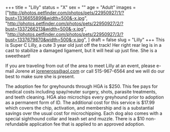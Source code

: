 +++
title = "Lilly"
status = "X"
sex = ""
age = "Adult"
images = ["http://photos.petfinder.com/photos/pets/22950927/1/?bust=1336655899&width=500&-x.jpg",
"http://photos.petfinder.com/photos/pets/22950927/2/?bust=1337266213&width=500&-x.jpg",
"http://photos.petfinder.com/photos/pets/22950927/3/?bust=1337679870&width=500&-x.jpg",
]
draft = false
slug = "Lilly"
+++
This is Super C Lilly, a cute 3 year old just off the track! Her right rear leg is in a cast to stabilize a damaged ligament, but it will heal up just fine. She is a sweetheart! 



If you are traveling from out of the area to meet Lilly at an event, please e-mail Jorene at joreneross@aol.com or call 515-967-6564 and we will do our best to make sure she is present.

The adoption fee for greyhounds through HGA is $250. This fee pays for medical costs including spay/neuter surgery, shots, parasite treatments, and teeth cleaning. HGA also microchips every greyhound prior to adoption as a permanent form of ID. The additional cost for this service is $17.99 which covers the chip, activation, and membership and is a substantial savings over the usual cost for microchipping. Each dog also comes with a special sighthound collar and leash set and muzzle. There is a $10 non-refundable application fee that is applied to an approved adoption.

